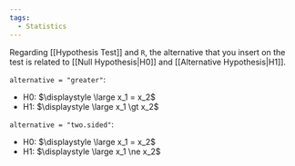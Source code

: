 ```yaml
---
tags:
  - Statistics
---
```

Regarding [[Hypothesis Test]] and `R`, the alternative that you insert on the test is related to [[Null Hypothesis|H0]] and [[Alternative Hypothesis|H1]].

`alternative = "greater"`:
- H0: $\displaystyle \large x_1 = x_2$
- H1: $\displaystyle \large x_1 \gt x_2$

`alternative = "two.sided"`:
- H0: $\displaystyle \large x_1 = x_2$
- H1: $\displaystyle \large x_1 \ne x_2$
